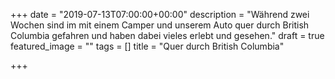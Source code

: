+++
date = "2019-07-13T07:00:00+00:00"
description = "Während zwei Wochen sind im mit einem Camper und unserem Auto quer durch British Columbia gefahren und haben dabei vieles erlebt und gesehen."
draft = true
featured_image = ""
tags = []
title = "Quer durch British Columbia"

+++
# 